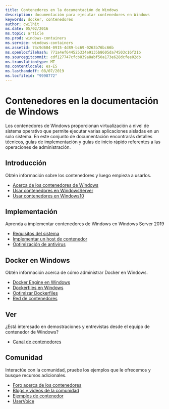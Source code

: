 ```yaml
---
title: Contenedores en la documentación de Windows
description: documentación para ejecutar contenedores en Windows
keywords: docker, contenedores
author: cwilhit
ms.date: 05/02/2016
ms.topic: article
ms.prod: windows-containers
ms.service: windows-containers
ms.assetid: 74c9d604-0915-4d89-bc69-0263b76bc66b
ms.openlocfilehash: 771a4ef644525334e9135b8605da74503c16f21b
ms.sourcegitcommit: cdf127747cfcb839a8abf50a173e628dcfee02db
ms.translationtype: MT
ms.contentlocale: es-ES
ms.lasthandoff: 08/07/2019
ms.locfileid: "9998772"
---
```

# <a name="containers-on-windows-documentation"></a>Contenedores en la documentación de Windows

Los contenedores de Windows proporcionan virtualización a nivel de sistema operativo que permite ejecutar varias aplicaciones aisladas en un solo sistema. En este conjunto de documentación encontrarás detalles técnicos, guías de implementación y guías de inicio rápido referentes a las operaciones de administración.

## <a name="getting-started"></a>Introducción
Obtén información sobre los contenedores y luego empieza a usarlos.
* [Acerca de los contenedores de Windows](about/index.md)
* [Usar contenedores en WindowsServer](quick-start/quick-start-windows-server.md)
* [Usar contenedores en Windows10](quick-start/quick-start-windows-10.md)

## <a name="deployment"></a>Implementación
Aprenda a implementar contenedores de Windows en Windows Server 2019

* [Requisitos del sistema](deploy-containers/system-requirements.md)
* [Implementar un host de contenedor](deploy-containers/deploy-containers-on-server.md)
* [Optimización de antivirus](https://docs.microsoft.com/windows-hardware/drivers/ifs/anti-virus-optimization-for-windows-containers)

## <a name="docker-on-windows"></a>Docker en Windows
Obtén información acerca de cómo administrar Docker en Windows.
* [Docker Engine en Windows](manage-docker/configure-docker-daemon.md)
* [Dockerfiles en Windows](manage-docker/manage-windows-dockerfile.md)
* [Optimizar Dockerfiles](manage-docker/optimize-windows-dockerfile.md)
* [Red de contenedores](container-networking/architecture.md)

## <a name="watch"></a>Ver
¿Está interesado en demostraciones y entrevistas desde el equipo de contenedor de Windows?
* [Canal de contenedores](https://channel9.msdn.com/Blogs/containers)

## <a name="community"></a>Comunidad
Interactúe con la comunidad, pruebe los ejemplos que le ofrecemos y busque recursos adicionales.
* [Foro acerca de los contenedores](https://social.msdn.microsoft.com/Forums/home?forum=windowscontainers)
* [Blogs y vídeos de la comunidad](communitylinks.md)
* [Ejemplos de contenedor](https://docs.microsoft.com/virtualization/windowscontainers/samples)
* [UserVoice](https://windowsserver.uservoice.com/forums/304624-containers)
